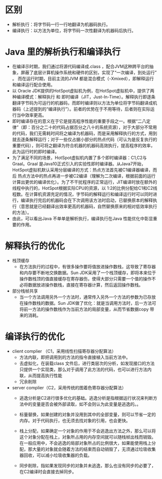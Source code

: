 # 区别
* 解析执行：将字节码一行一行地翻译为机器码执行。
* 编译执行：以方法为单位，将字节码一次性翻译为机器码后执行。

# Java 里的解析执行和编译执行
* 在编译示时期，我们通过将源代码编译成.class ，配合JVM这种跨平台的抽象，屏蔽了底层计算机操作系统和硬件的区别，实现了“一次编译，到处运行” 。 而在运行时期，目前主流的JVM 都是混合模式（-Xmixed），即解释运行 和编译运行配合使用。
* 以 Oracle JDK提供的HotSpot虚拟机为例，在HotSpot虚拟机中，提供了两种编译模式：解释执行 和 即时编译（JIT，Just-In-Time）。解释执行即逐条翻译字节码为可运行的机器码，而即时编译则以方法为单位将字节码翻译成机器码（上述提到的“编译执行”）。前者的优势在于不用等待，后者则在实际运行当中效率更高。
* 即时编译存在的意义在于它是提高程序性能的重要手段之一。根据“二八定律”（即：百分之二十的代码占据百分之八十的系统资源），对于大部分不常用的代码，我们无需耗时间将之编译为机器码，而是采用解释执行的方式，用到就去逐条解释运行；对于一些仅占据小部分的热点代码（可认为是反复执行的重要代码），则可将之翻译为符合机器的机器码高效执行，提高程序的效率，此为运行时的即时编译。
* 为了满足不同的场景，HotSpot虚拟机内置了多个即时编译器：C1,C2与Graal。Graal 是Java10正式引入的实验性即时编译器。从Java7开始，HotSpot虚拟机默认采用分层编译的方式：热点方法首先被C1编译器编译，而后 热点方法中的热点再进一步被C2编译（理解为二次编译，根据前面的运行计算出更优的编译优化）。为了不干扰程序的正常运行，JIT编译时放在额外的线程中执行的，HotSpot根据实际CPU的资源，以 1:2的比例分配给C1和C2线程数。在计算机资源充足的情况，字节码的解释运行和编译运行时可以同时进行，编译执行完后的机器码会在下次调用该方法时启动，已替换原本的解释执行（意思就是已经翻译出效率更高的机器码，自然替换原来的相对低效率执行的方法）。
* 由此，可以看出Java 不单单是解析执行，编译执行在Java 性能优化中彰显重要的作用。

# 解释执行的优化
* 栈顶缓存
    * 在方法执行的过程中，有很多操作要将值放进操作数栈，这导致了寄存器和内存要不断地交换数据。Sun JDK采用了一个栈顶缓存，即将本来位于操作数栈顶的值直接缓存在寄存器伤，使得大部分只需要一个值的操作不必将数据放进操作数栈，直接在寄存器计算，然后返回操作数栈。
* 部分栈帧共享
    * 当一个方法调用另外一个方法时，通常传入另外一个方法的参数为已存放在操作数栈的数据。Sun JDK做了优化：就是当调用方法时，后一方法可将前一方法的操作数栈作为当前方法的局部变量，从而节省数据copy 带来的消耗。

# 编译执行的优化
* client complier （C1，采用线性扫描寄存器分配算法）
    * 方法内联，即把调用到的方法的指令直接植入当前方法中。
    * 去虚拟化，在装载class 文件后，进行类层次的分析，如发现接口的方法只提供一个实现类，那么对于调用了此方法的代码，也可以进行方法内联，从而提高执行性能
    * 冗余削除
* server complier（C2，采用传统的图着色寄存器分配算法）
    * 逃逸分析是C2进行很多优化的基础。逃逸分析是指根据运行状况来判断方法中的变量是否会被外部读取，如不会则认为此变量是逃逸的。。
    * 标量替换，如果创建的对象并没用到其中的全部变量，则可以节省一定的内存。对于代码执行，也无须去找对象的引用，也会更快。
    
    * 栈上分配，如果确定一个对象的作用于不会逃逸出方法之外，那么可以将这个对象分配在栈上，对象所占用的内存空间就可以随栈帧出栈而销毁。在一般应用中，不会逃逸的局部对象所占的比例很大，如果能使用栈上分配，那大量的对象就会随着方法的结束而自动销毁了，无须通过垃圾收集器回收，可以减小垃圾收集器的负载。
    * 同步削除，指如果发现同步的对象并未逃逸，那么也没有同步的必要了，在C2编译时会直接去掉同步。
    
    